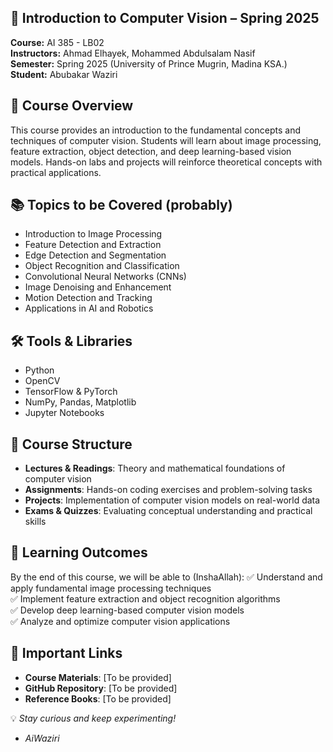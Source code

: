 ## 📌 Introduction to Computer Vision – Spring 2025

**Course:** AI 385 - LB02  
**Instructors:** Ahmad Elhayek, Mohammed Abdulsalam Nasif  
**Semester:** Spring 2025 (University of Prince Mugrin, Madina KSA.)  
**Student:** Abubakar Waziri  

## 🧠 Course Overview
This course provides an introduction to the fundamental concepts and techniques of computer vision. Students will learn about image processing, feature extraction, object detection, and deep learning-based vision models. Hands-on labs and projects will reinforce theoretical concepts with practical applications.

## 📚 Topics to be Covered (probably)
- Introduction to Image Processing
- Feature Detection and Extraction
- Edge Detection and Segmentation
- Object Recognition and Classification
- Convolutional Neural Networks (CNNs)
- Image Denoising and Enhancement
- Motion Detection and Tracking
- Applications in AI and Robotics

## 🛠️ Tools & Libraries
- Python
- OpenCV
- TensorFlow & PyTorch
- NumPy, Pandas, Matplotlib
- Jupyter Notebooks

## 📁 Course Structure
- **Lectures & Readings**: Theory and mathematical foundations of computer vision  
- **Assignments**: Hands-on coding exercises and problem-solving tasks  
- **Projects**: Implementation of computer vision models on real-world data  
- **Exams & Quizzes**: Evaluating conceptual understanding and practical skills  

## 🎯 Learning Outcomes
By the end of this course, we will be able to (InshaAllah):
✅ Understand and apply fundamental image processing techniques  
✅ Implement feature extraction and object recognition algorithms  
✅ Develop deep learning-based computer vision models  
✅ Analyze and optimize computer vision applications  

## 📌 Important Links
- **Course Materials**: [To be provided]  
- **GitHub Repository**: [To be provided]  
- **Reference Books**:  [To be provided] 


💡 *Stay curious and keep experimenting!*  
- *AiWaziri*

